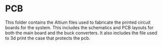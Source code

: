 # PCB

This folder contains the Altium files used to fabricate the printed circuit boards for the system. This includes the schematics and PCB layouts for both the main board and the buck converters.
It also includes the file used to 3d print the case that protects the pcb. 
